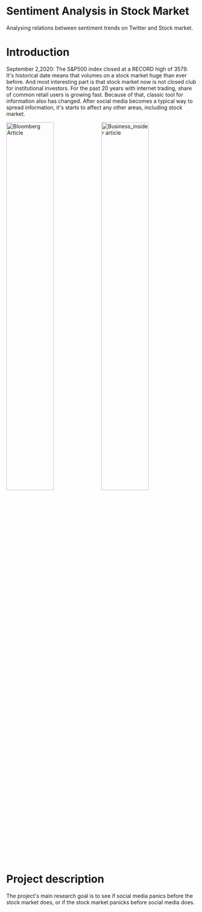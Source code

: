 # Sentiment Analysis in Stock Market
Analysing relations between sentiment trends on Twitter and Stock market.
# Introduction
September 2,2020: The S&P500 index closed at a RECORD high of 3579. It's historical date means that volumes on a stock market huge than ever before. And most interesting part is that stock market now is not closed club for institutional investors. For the past 20 years with internet trading, share of common retail users is growing fast. Because of that, classic tool for information also has changed. After social media becomes a typical way to spread information, it's starts to affect any other areas, including stock market.

<img src="https://drive.google.com/uc?export=view&id=1IAJynrtcWB_bzBuJrshwa06NJyD4t0OU" height="50%" width = "50%" alt="Bloomberg Article"><img src="https://drive.google.com/uc?export=view&id=1oRjBB0VdqAxLDiGvairjlXAp_6BQN7tp" height="50%" width = "50%" alt="Business_insider article">

# Project description
The project's main research goal is to see if social media panics before the stock market does, or if the stock market panicks before social media does.
